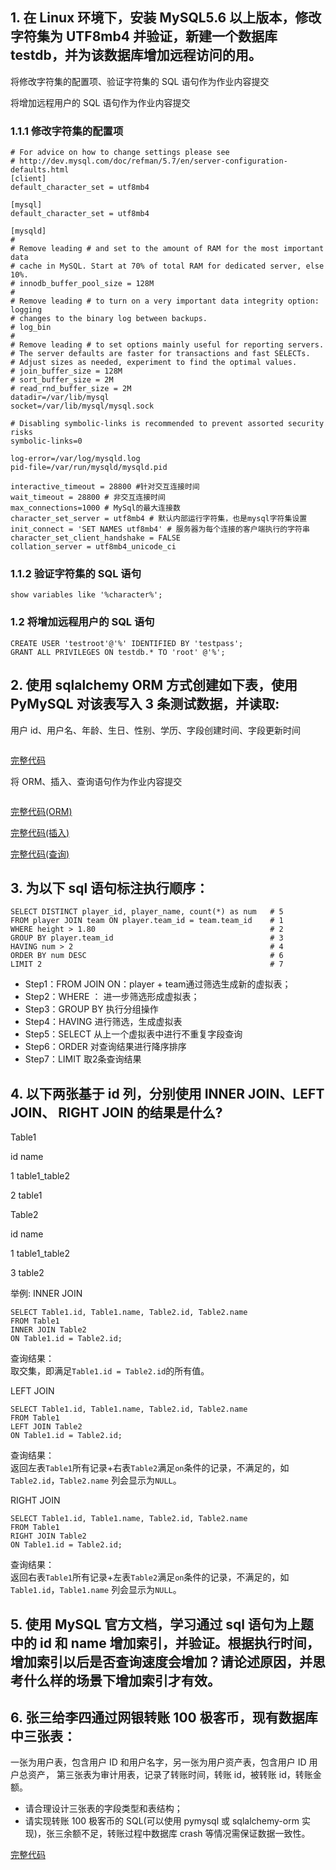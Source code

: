 ## 1. 在 Linux 环境下，安装 MySQL5.6 以上版本，修改字符集为 UTF8mb4 并验证，新建一个数据库 testdb，并为该数据库增加远程访问的用。

将修改字符集的配置项、验证字符集的 SQL 语句作为作业内容提交

将增加远程用户的 SQL 语句作为作业内容提交


### 1.1.1 修改字符集的配置项

```
# For advice on how to change settings please see
# http://dev.mysql.com/doc/refman/5.7/en/server-configuration-defaults.html
[client]
default_character_set = utf8mb4

[mysql]
default_character_set = utf8mb4

[mysqld]
#
# Remove leading # and set to the amount of RAM for the most important data
# cache in MySQL. Start at 70% of total RAM for dedicated server, else 10%.
# innodb_buffer_pool_size = 128M
#
# Remove leading # to turn on a very important data integrity option: logging
# changes to the binary log between backups.
# log_bin
#
# Remove leading # to set options mainly useful for reporting servers.
# The server defaults are faster for transactions and fast SELECTs.
# Adjust sizes as needed, experiment to find the optimal values.
# join_buffer_size = 128M
# sort_buffer_size = 2M
# read_rnd_buffer_size = 2M
datadir=/var/lib/mysql
socket=/var/lib/mysql/mysql.sock

# Disabling symbolic-links is recommended to prevent assorted security risks
symbolic-links=0

log-error=/var/log/mysqld.log
pid-file=/var/run/mysqld/mysqld.pid

interactive_timeout = 28800 #针对交互连接时间
wait_timeout = 28800 # 非交互连接时间
max_connections=1000 # MySql的最大连接数
character_set_server = utf8mb4 # 默认内部运行字符集，也是mysql字符集设置 
init_connect = 'SET NAMES utf8mb4' # 服务器为每个连接的客户端执行的字符串
character_set_client_handshake = FALSE
collation_server = utf8mb4_unicode_ci
```

### 1.1.2 验证字符集的 SQL 语句

```
show variables like '%character%';
```

### 1.2 将增加远程用户的 SQL 语句
```
CREATE USER 'testroot'@'%' IDENTIFIED BY 'testpass';
GRANT ALL PRIVILEGES ON testdb.* TO 'root' @'%';
```


## 2. 使用 sqlalchemy ORM 方式创建如下表，使用 PyMySQL 对该表写入 3 条测试数据，并读取:

用户 id、用户名、年龄、生日、性别、学历、字段创建时间、字段更新时间
```
```
[完整代码](https://github.com/wanmich/Python006-006/blob/main/week03/create_table_sqlalchemy.py)

将 ORM、插入、查询语句作为作业内容提交
```
```
[完整代码(ORM)](https://github.com/wanmich/Python006-006/blob/main/week03/create_table_sqlalchemy.py.py)

[完整代码(插入)](https://github.com/wanmich/Python006-006/blob/main/week03/insert_pymysql.py)

[完整代码(查询)](https://github.com/wanmich/Python006-006/blob/main/week03/query_pymysql.py)

## 3. 为以下 sql 语句标注执行顺序：

```
SELECT DISTINCT player_id, player_name, count(*) as num   # 5
FROM player JOIN team ON player.team_id = team.team_id    # 1
WHERE height > 1.80                                       # 2
GROUP BY player.team_id                                   # 3
HAVING num > 2                                            # 4
ORDER BY num DESC                                         # 6
LIMIT 2                                                   # 7
```
- Step1：FROM JOIN ON：player + team通过筛选生成新的虚拟表；
- Step2：WHERE ： 进一步筛选形成虚拟表；
- Step3：GROUP BY 执行分组操作
- Step4：HAVING 进行筛选，生成虚拟表
- Step5：SELECT 从上一个虚拟表中进行不重复字段查询
- Step6：ORDER 对查询结果进行降序排序
- Step7：LIMIT 取2条查询结果


## 4. 以下两张基于 id 列，分别使用 INNER JOIN、LEFT JOIN、 RIGHT JOIN 的结果是什么?

Table1

id name

1 table1_table2

2 table1

Table2

id name

1 table1_table2

3 table2

举例: INNER JOIN
```
SELECT Table1.id, Table1.name, Table2.id, Table2.name
FROM Table1
INNER JOIN Table2
ON Table1.id = Table2.id;
```
查询结果：  
取交集，即满足`Table1.id = Table2.id`的所有值。

LEFT JOIN
```
SELECT Table1.id, Table1.name, Table2.id, Table2.name
FROM Table1
LEFT JOIN Table2
ON Table1.id = Table2.id;
```
查询结果：  
返回左表`Table1`所有记录+右表`Table2`满足`on`条件的记录，不满足的，如`Table2.id`，`Table2.name` 列会显示为`NULL`。

RIGHT JOIN
```
SELECT Table1.id, Table1.name, Table2.id, Table2.name
FROM Table1
RIGHT JOIN Table2
ON Table1.id = Table2.id;
```
查询结果：  
返回右表`Table1`所有记录+左表`Table2`满足`on`条件的记录，不满足的，如`Table1.id`，`Table1.name` 列会显示为`NULL`。


## 5. 使用 MySQL 官方文档，学习通过 sql 语句为上题中的 id 和 name 增加索引，并验证。根据执行时间，增加索引以后是否查询速度会增加？请论述原因，并思考什么样的场景下增加索引才有效。



## 6. 张三给李四通过网银转账 100 极客币，现有数据库中三张表：

一张为用户表，包含用户 ID 和用户名字，另一张为用户资产表，包含用户 ID 用户总资产，
第三张表为审计用表，记录了转账时间，转账 id，被转账 id，转账金额。

- 请合理设计三张表的字段类型和表结构；
- 请实现转账 100 极客币的 SQL(可以使用 pymysql 或 sqlalchemy-orm 实现)，张三余额不足，转账过程中数据库 crash 等情况需保证数据一致性。

[完整代码](https://github.com/wanmich/Python006-006/blob/main/week03/transfer.py)
